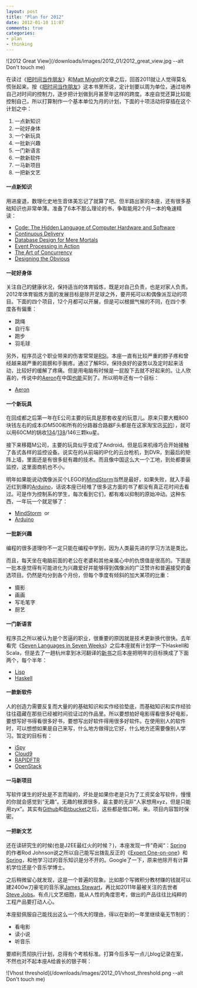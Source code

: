 ```yaml
---
layout: post
title: "Plan for 2012"
date: 2012-01-10 11:07
comments: true
categories:
- plan
- thinking
---
```


![2012 Great View](/downloads/images/2012_01/2012_great_view.jpg --alt Don't touch me)

在读过《<a href="http://book.douban.com/subject/3609132/" target="_blank">把时间当作朋友</a>》和<a href="http://matt.might.usesthis.com/" target="_blank">Matt Might</a>的文章之后，回首2011就让人觉得莫名慌张起来。按《<a href="http://book.douban.com/subject/3609132/" target="_blank">把时间当作朋友</a>》这本书里所说，定计划要以周为单位，通过培养自己对时间的控制力，逐步把计划做到月甚至年这样的跨度。本座自觉还算比较能控制自己，所以打算制作一个基本单位为月的计划，下面的十项活动将穿插在这个计划之中：

1. 一点新知识
2. 一砣好身体
3. 一个新玩具
4. 一批新兴趣
5. 一门新语言
6. 一款新软件
7. 一马新项目
8. 一把新文艺


#### **一点新知识**

用进废退，数理化史地生音体美忘记了就算了吧。但半路出家的本座，还有很多基础知识也非常单薄。准备了6本不那么理论的书，争取能用2个月一本的龟速精读：

*   <a href="http://www.amazon.com/Code-Language-Computer-Hardware-Software/dp/0735611319/ref=sr_1_1?ie=UTF8&qid=1326115601&sr=8-1" target="_blank">Code: The Hidden Language of Computer Hardware and Software</a>
*   <a href="http://book.douban.com/subject/4327796/" target="_blank">Continuous Delivery</a>
*   <a href="http://www.amazon.com/dp/0201752840/?tag=stackoverfl08-20" target="_blank">Database Design for Mere Mortals</a>
*   <a href="http://www.amazon.com/Event-Processing-Action-Opher-Etzion/dp/1935182218/ref=sr_1_1?s=books&ie=UTF8&qid=1326115894&sr=1-1" target="_blank">Event Processing in Action</a>
*   <a href="http://www.amazon.com/Art-Concurrency-Monkeys-Parallel-Applications/dp/0596521537/ref=sr_1_1?ie=UTF8&qid=1326115671&sr=8-1" target="_blank">The Art of Concurrency</a>
*   <a href="Designing the Obvious" target="_blank" class="broken_link">Designing the Obvious</a>

#### **一砣好身体**

关注自己的健康状况，保持适当的体育锻炼，既是对自己负责，也是对家人负责。2012年体育锻炼方面的发展目标是除开足球之外，要开拓可以和偶像派互动的项目。下面的四个项目，12个月都可以开展，但是可以根据气候的不同，在四个季度各有偏重：

*   跳绳
*   自行车
*   跑步
*   羽毛球

另外，程序员这个职业带来的伤害常常是<a href="http://en.wikipedia.org/wiki/Repetitive_strain_injury" target="_blank">RSI</a>。本座一直有比较严重的脖子疼和曾经越来越严重的肩膀和手腕疼。通过了解RSI，保持良好的姿势以及定时起来活动，比较好的缓解了疼痛。但是用电脑有时候是一屁股下去就不好起来的。让人欣喜的，传说中的<a href="http://www.hermanmiller.com/Products/Aeron-Chairs" target="_blank">Aeron</a>在中国<a href="http://www.hermanmiller.cn/" target="_blank">也能</a>买到了。所以明年还有一个目标：

*   <a href="http://www.hermanmiller.com/Products/Aeron-Chairs" target="_blank">Aeron</a>


#### **一个新玩具**

在回成都之后第一年在E公司主要的玩具是那套收星的玩意儿。原来只要大概800块钱左右的成本(DM500和所有的分路器合路器F头都是在这家淘宝店<a href="http://boattv.taobao.com/?spm=1101_lrm.4-Q8vp.2-91JMq" target="_blank">买的</a>），就可以用60CM的锅收<a href="http://www.cnsat.net/134.0.htm" target="_blank">134</a>/<a href="http://www.cnsat.net/138.0.htm" target="_blank">138</a>/146三颗ku星。

接下来移籍M公司，主要的玩具似乎变成了Android。但是后来机缘巧合开始接触了各式各样的监控设备。说实在的从前端的IP化的云台枪机，到DVR，到最后的矩阵上墙，里面还是有很多挺有趣的技术。而且像中国这么大一个工地，到处都要装监控，这里面商机也不小。

明年如果能说动偶像派买个LEGO的<a href="http://mindstorms.lego.com/en-us/Default.aspx" target="_blank">MindStorm</a>当然是最好，如果失败，就入手最近红到爆的<a href="http://www.arduino.cc/" target="_blank">Arduino</a>，话说本座已经堆了很多这方面的书了都没有真正花时间去看过。可是作为控制系的学生，每次看到它们，都有难以抑制的原始冲动。这种东西，一年玩一个就足够了：

*   <a href="http://mindstorms.lego.com/en-us/Default.aspx" target="_blank">MindStorm</a>&#160; or
*   <a href="http://www.arduino.cc/" target="_blank">Arduino</a>


#### **一批新兴趣**

编程的很多道理你不一定只能在编程中学到，因为人类最先进的学习方法是类比。

而且，每天坐在电脑前面的老公在老婆和其他亲属心中的仇恨值是很高的。下面是一批本座觉得有可能进化为兴趣爱好并能够得到偶像派的广泛赞许和普遍接受的备选项目。仍然是均分到各个月份，但每个季度有倾斜的加大某项的比重：

*   摄影
*   画画
*   写毛笔字
*   厨艺


#### **一门新语言**

程序员之所以被认为是个苦逼的职业，很重要的原因就是技术更新换代很快。去年看完《<a href="http://book.douban.com/subject/4768035/" target="_blank">Seven Languages in Seven Weeks</a>》之后本座就有计划学一下Haskell和Scala，但是去了一趟杭州拿到冰河翻译的<a href="http://book.douban.com/subject/6859720/" target="_blank">新书</a>之后本座把明年的目标换成了下面两个，每个半年：

*   <a href="http://www.apl.jhu.edu/~hall/lisp.html" target="_blank">Lisp</a>
*   <a href="http://www.haskell.org/" target="_blank">Haskell</a>


#### **一款新软件**

人的创造力需要反复而大量的的基础知识和实作经验垫底，而基础知识和实作经验往往蕴藏在那些已经被时间验证过的作品里。所以要想拍好电影得看很多好电影，要想写好书得看很多好书，要想写出好软件得用很多好软件。在使用别人的软件时，可以想想如果是自己来写，什么地方做得比它好，什么地方还需要像别人学习。暂定的目标有：

*   <a href="http://www.ispyconnect.com" target="_blank">iSpy</a>
*   <a href="http://c9.io/" target="_blank">Cloud9</a>
*   <a href="http://www.rapidftr.com/" target="_blank">RAPIDFTR</a>
*   <a href="http://www.openstack.org/" target="_blank">OpenStack</a>


#### **一马新项目**

写软件谋生的好处是不言而喻的，坏处是如果你老是只为了工资奖金写软件，慢慢的你就会感觉到“无趣”。无趣的根源很多，最主要的无非“人家想用xyz，但是只能用zyx”。其实有<a href="https://github.com/" target="_blank">Github</a>和<a href="https://bitbucket.org/" target="_blank">Bitbucket</a>之后，这些都是借口啊，亲。项目内容暂时保密。


#### **一把新文艺**

还在读研究生的时候(也是J2EE最红火的时候？)，本座发现一件“奇闻“：<a href="http://www.springsource.org/" target="_blank">Spring</a>的作者Rod Johnson说之所以自己能写出拨乱反正的《<a href="http://book.douban.com/subject/1426848/" target="_blank">Expert One-on-one</a>》和<a href="http://www.springsource.org/" target="_blank">Spring</a>，和他学习过的音乐知识是分不开的。Google了一下，原来他除开有计算机学位还是个音乐学博士。

之后稍微留心就发现，这是一个普遍的现象。比如那个写微积分教材赚的钱就可以建2400w刀豪宅的音乐家<a href="http://www.thestar.com/news/article/933017--the-house-that-math-built" target="_blank">James Stewart</a>，再比如2011年最被关注的去世者<a href="http://en.wikipedia.org/wiki/Steve_Jobs" target="_blank">Steve Jobs</a>。有点儿文艺细胞，能从人性的角度思考，做出的产品往往比纯粹的工程产品要打动人心。

本座挺佩服自己能找出这么一个伟大的理由，得以在新的一年里继续毫无节制的：

*   看电影
*   读小说
*   听音乐


要顺利贯彻执行计划，总得有个考核标准。打算今后多写一点儿blog记录在案，不然也对不起本座A给酋长的银子啊：


![Vhost threshold](/downloads/images/2012_01/vhost_threshold.png --alt Don't touch me)